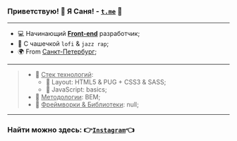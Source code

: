 ### Приветствую! 👋 Я Саня! - [`t.me`](https://t.me/lapard1n/) 💬
---
- 💻 Начинающий <u>**Front-end**</u> разработчик;
- 🎵 С чашечкой `lofi` & `jazz rap`;
- 🌍 From <u>Санкт-Петербург</u>;
---
> * 📄 <u>Cтек технологий</u>:
>   * 📑 Layout: HTML5 & PUG + CSS3 & SASS;
>   * 📑 JavaScript: basics;
> * 📄 <u>Методологии</u>: BEM;
> * 📄 <u>Фреймворки & Библиотеки</u>: null;
---
### Найти можно здесь: 👉[`Instagram`](https://www.instagram.com/lapard1n/)👈
